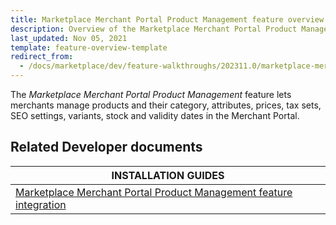 ```yaml
---
title: Marketplace Merchant Portal Product Management feature overview
description: Overview of the Marketplace Merchant Portal Product Management feature
last_updated: Nov 05, 2021
template: feature-overview-template
redirect_from:
  - /docs/marketplace/dev/feature-walkthroughs/202311.0/marketplace-merchant-portal-product-management-feature-walkthrough.html
---
```


The *Marketplace Merchant Portal Product Management* feature lets merchants manage products and their category, attributes, prices, tax sets, SEO settings, variants, stock and validity dates in the Merchant Portal.

## Related Developer documents

|INSTALLATION GUIDES  |
|---------|
|[Marketplace Merchant Portal Product Management feature integration](/docs/pbc/all/product-information-management/{{page.version}}/marketplace/install-and-upgrade/install-features/install-the-marketplace-product-merchant-portal-feature.html) |
